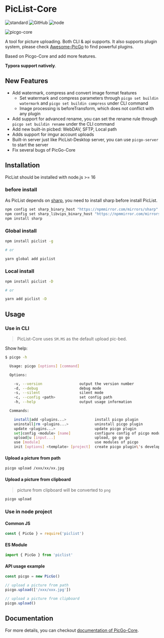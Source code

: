 # PicList-Core

![standard](https://img.shields.io/badge/code%20style-standard-green.svg?style=flat-square)
![GitHub](https://img.shields.io/github/license/mashape/apistatus.svg?style=flat-square)
![node](https://img.shields.io/badge/node-%3E%3D16.0.0-blue?style=flat-square)

![picgo-core](https://cdn.jsdelivr.net/gh/Molunerfinn/test/picgo/picgo-core-fix.jpg)

A tool for picture uploading. Both CLI & api supports. It also supports plugin system, please check [Awesome-PicGo](https://github.com/PicGo/Awesome-PicGo) to find powerful plugins.

Based on Picgo-Core and add more features.

**Typora support natively**.

## New Features

- Add watermark, compress and convert image format features
  - Set watermark and compress parameters through `picgo set buildin watermark` and `picgo set buildin compress` under CLI command
  - Image processing is beforeTransform, which does not conflict with any plugin
- Add support for advanced rename, you can set the rename rule through `picgo set buildin rename` under the CLI command
- Add new built-in picbed: WebDAV, SFTP, Local path
- Adds support for imgur account uploads
- Built-in server just like PicList-Desktop server, you can use `picgo-server` to start the server
- Fix several bugs of PicGo-Core

## Installation

PicList should be installed with node.js >= 16

### before install

As PicList depends on [sharp](https://sharp.pixelplumbing.com/), you need to install sharp before install PicList.

```bash
npm config set sharp_binary_host "https://npmmirror.com/mirrors/sharp"
npm config set sharp_libvips_binary_host "https://npmmirror.com/mirrors/sharp-libvips"
npm install sharp
```

### Global install

```bash
npm install piclist -g

# or

yarn global add piclist
```

### Local install

```bash
npm install piclist -D

# or

yarn add piclist -D
```

## Usage

### Use in CLI

> PicList-Core uses `SM.MS` as the default upload pic-bed.

Show help:

```bash
$ picgo -h

  Usage: picgo [options] [command]

  Options:

    -v, --version                 output the version number
    -d, --debug                   debug mode
    -s, --silent                  silent mode
    -c, --config <path>           set config path
    -h, --help                    output usage information

  Commands:

    install|add <plugins...>             install picgo plugin
    uninstall|rm <plugins...>            uninstall picgo plugin
    update <plugins...>                  update picgo plugin
    set|config <module> [name]           configure config of picgo modules
    upload|u [input...]                  upload, go go go
    use [module]                         use modules of picgo
    init [options] <template> [project]  create picgo plugin\'s development templates
```

#### Upload a picture from path

```bash
picgo upload /xxx/xx/xx.jpg
```

#### Upload a picture from clipboard

> picture from clipboard will be converted to `png`

```bash
picgo upload
```

### Use in node project

#### Common JS

```js
const { PicGo } = require('piclist')
```

#### ES Module

```js
import { PicGo } from 'piclist'
```

#### API usage example

```js
const picgo = new PicGo()

// upload a picture from path
picgo.upload(['/xxx/xxx.jpg'])

// upload a picture from clipboard
picgo.upload()
```

## Documentation

For more details, you can checkout [documentation of PicGo-Core](https://picgo.github.io/PicGo-Core-Doc/).
